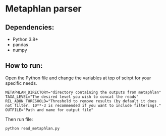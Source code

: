# Metaphlan parser

## Dependencies:
- Python 3.8+
- pandas
- numpy

## How to run:
Open the Python file and change the variables at top of scirpt for your specific needs.
```
METAPHLAN_DIRECTORY="directory containing the outputs from metaphlan"
TAXA_LEVEL="The desired level you wish to concat the reads"
REL_ABUN_THRESHOLD="Threshold to remove results (by default it does not filter. 10**-3 is recommended if you want to include filtering)."
OUTFILE="Path and name for output file"
```
Then run file:
```
python read_metaphlan.py
```